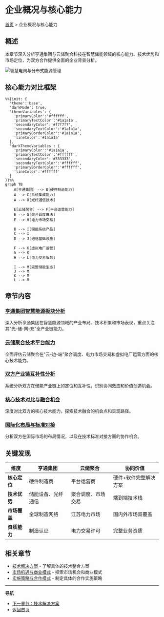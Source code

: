 # 企业概况与核心能力

[首页](../README.md) > 企业概况与核心能力

## 概述

本章节深入分析亨通集团与云储聚合科技在智慧储能领域的核心能力、技术优势和市场定位，为双方合作提供全面的企业背景分析。

![智慧电网与分布式能源管理](https://www.researchgate.net/profile/Georgios-Tsaousoglou/publication/335396756/figure/fig2/AS:795855329595393@1566567688488/The-tested-low-voltage-microgrid-the-load-demands-and-the-PV-injections-are-powers.png)

## 核心能力对比框架

```mermaid
%%{init: {
  'theme':'base',
  'darkMode': true,
  'themeVariables': {
    'primaryColor':'#ffffff',
    'primaryTextColor':'#1a1a1a',
    'secondaryColor':'#f7f7f7',
    'secondaryTextColor':'#1a1a1a',
    'primaryBorderColor':'#1a1a1a',
    'lineColor':'#1a1a1a'
  },
  'darkThemeVariables': {
    'primaryColor':'#1a1a1a',
    'primaryTextColor':'#ffffff',
    'secondaryColor':'#333333',
    'secondaryTextColor':'#ffffff',
    'primaryBorderColor':'#ffffff',
    'lineColor':'#ffffff'
  }
}}%%
graph TB
    A[亨通集团] --> B[硬件制造能力]
    A --> C[系统集成能力]
    A --> D[光纤通信技术]
    
    E[云储聚合] --> F[平台运营能力]
    E --> G[聚合调度算法]
    E --> H[电力市场交易]
    
    B --> I[储能系统产品]
    C --> I
    D --> J[通信基础设施]
    
    F --> K[虚拟电厂运营]
    G --> K
    H --> L[电力交易服务]
    
    I --> M[完整储能生态]
    J --> M
    K --> M
    L --> M
```

## 章节内容

### [亨通集团智慧能源板块分析](./亨通集团智慧能源板块分析.md)
深入分析亨通集团在智慧能源领域的产业布局、技术积累和市场表现，重点关注其"光-储-网-充"全产业链能力。

### [云储聚合技术平台能力](./云储聚合技术平台能力.md)
全面评估云储聚合在"云-边-端"聚合调度、电力市场交易和虚拟电厂运营方面的核心技术能力。

### [双方产业链互补性分析](./双方产业链互补性分析.md)
系统分析双方在储能产业链上的定位和互补性，识别协同效应和价值创造机会。

### [核心技术对比与融合机会](./核心技术对比与融合机会.md)
深度对比双方的核心技术能力，探索技术融合的机会点和实现路径。

### [国际化布局与标准对接](./国际化布局与标准对接.md)
分析双方在国际市场的布局情况，以及在技术标准对接方面的协作机会。

## 关键发现

| 维度 | 亨通集团 | 云储聚合 | 协同价值 |
|------|----------|----------|----------|
| **核心定位** | 硬件制造商 | 平台运营商 | 硬件+软件完整解决方案 |
| **技术优势** | 储能设备、光纤通信 | 聚合调度、市场交易 | 端到端技术栈 |
| **市场覆盖** | 全球制造网络 | 江苏电力市场 | 国内外市场双覆盖 |
| **资质能力** | 制造认证 | 电力交易许可 | 完整业务资质 |

## 相关章节

- [技术解决方案](../技术解决方案/README.md) - 了解具体的技术整合方案
- [市场机遇与商业模式](../市场机遇与商业模式/README.md) - 探索市场机会和商业模式
- [实施策略与合作模式](../实施策略与合作模式/README.md) - 制定具体的合作实施策略

---

**导航**
- [下一章节：技术解决方案](../技术解决方案/README.md)
- [返回首页](../README.md)